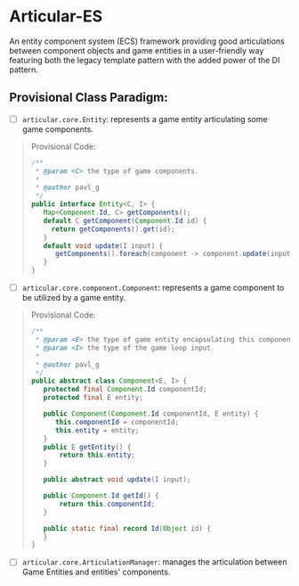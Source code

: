 # Articular-ES
An entity component system (ECS) framework providing good articulations between component objects and game entities in a user-friendly way featuring both the legacy template pattern with the added power of the DI pattern.

## Provisional Class Paradigm:
- [ ] `articular.core.Entity`: represents a game entity articulating some game components.
> Provisional Code:
> ```java
> /**
>  * @param <C> the type of game components.
>  * 
>  * @author pavl_g
>  */ 
> public interface Entity<C, I> {
>    Map<Component.Id, C> getComponents();
>    default C getComponent(Component.Id id) {
>      return getComponents().get(id);
>    }
>    default void update(I input) {
>       getComponents().foreach(component -> component.update(input));
>    }
> }
> ```
- [ ] `articular.core.component.Component`: represents a game component to be utilized by a game entity.
> Provisional Code:
> ```java
> /**
>  * @param <E> the type of game entity encapsulating this component.
>  * @param <I> the type of the game loop input.
>  *
>  * @author pavl_g
>  */ 
> public abstract class Component<E, I> {
>    protected final Component.Id componentId;
>    protected final E entity;
> 
>    public Component(Component.Id componentId, E entity) {
>       this.componentId = componentId;
>       this.entity = entity; 
>    }
>    public E getEntity() {
>        return this.entity;
>    }
>
>    public abstract void update(I input);
> 
>    public Component.Id getId() {
>        return this.componentId;
>    }
>
>    public static final record Id(Object id) {
>    }
> }
> ```
- [ ] `articular.core.ArticulationManager`: manages the articulation between Game Entities and entities' components.
